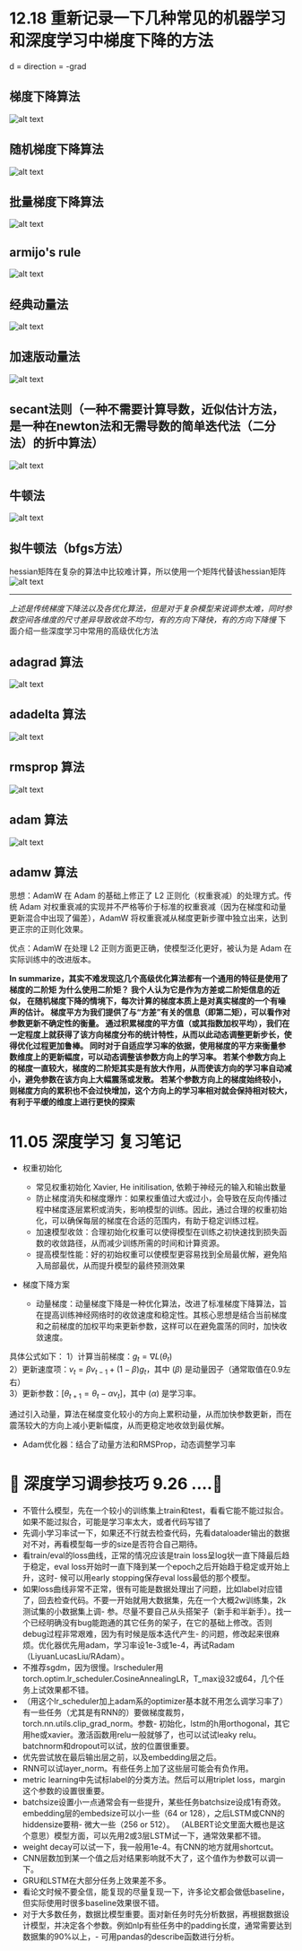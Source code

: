 # 12.18 重新记录一下几种常见的机器学习和深度学习中梯度下降的方法
d = direction = -grad 

## 梯度下降算法
![alt text](./img/gd.png)
## 随机梯度下降算法
![alt text](./img/sgd.png)
## 批量梯度下降算法
![alt text](./img/minibatch.png)
## armijo's rule
![alt text](./img/armijo.png)
## 经典动量法
![alt text](./img/momentum.png)
## 加速版动量法
![alt text](./img/nag.png)
## secant法则（一种不需要计算导数，近似估计方法，是一种在newton法和无需导数的简单迭代法（二分法）的折中算法）
![alt text](./img/secant.png)
## 牛顿法
![alt text](./img/newton.png)
## 拟牛顿法（bfgs方法）
hessian矩阵在复杂的算法中比较难计算，所以使用一个矩阵代替该hessian矩阵
![alt text](./img/quasi_newton.png)

------------------------------------------------
*上述是传统梯度下降法以及各优化算法，但是对于复杂模型来说调参太难，同时参数空间各维度的尺寸差异导致收敛不均匀，有的方向下降快，有的方向下降慢*
下面介绍一些深度学习中常用的高级优化方法
## adagrad 算法
![alt text](./img/adagrad.png)
## adadelta 算法
![alt text](./img/adadelta.png)
## rmsprop 算法
![alt text](./img/rmsprop.png)
## adam 算法
![alt text](./img/adam.png)
## adamw 算法
思想：AdamW 在 Adam 的基础上修正了 L2 正则化（权重衰减）的处理方式。传统 Adam 对权重衰减的实现并不严格等价于标准的权重衰减（因为在梯度和动量更新混合中出现了偏差），AdamW 将权重衰减从梯度更新步骤中独立出来，达到更正宗的正则化效果。

优点：AdamW 在处理 L2 正则方面更正确，使模型泛化更好，被认为是 Adam 在实际训练中的改进版本。


<p><strong>In summarize，其实不难发现这几个高级优化算法都有一个通用的特征是使用了梯度的二阶矩
为什么使用二阶矩？ 我个人认为它是作为方差或二阶矩信息的近似，
在随机梯度下降的情境下，每次计算的梯度本质上是对真实梯度的一个有噪声的估计。
梯度平方为我们提供了与“方差”有关的信息（即第二矩），可以看作对参数更新不确定性的衡量。
通过积累梯度的平方值（或其指数加权平均），我们在一定程度上就获得了该方向梯度分布的统计特性，从而以此动态调整更新步长，使得优化过程更加鲁棒。 同时对于自适应学习率的依据，使用梯度的平方来衡量参数维度上的更新幅度，可以动态调整该参数方向上的学习率。 若某个参数方向上的梯度一直较大，梯度的二阶矩其实是有放大作用，从而使该方向的学习率自动减小，避免参数在该方向上大幅震荡或发散。
若某个参数方向上的梯度始终较小，则梯度方向的累积也不会过快增加，这个方向上的学习率相对就会保持相对较大，有利于平缓的维度上进行更快的探索</strong></p>


# 11.05 深度学习 复习笔记
- 权重初始化
  - 常见权重初始化 Xavier, He initilisation, 依赖于神经元的输入和输出数量
  - 防止梯度消失和梯度爆炸：如果权重值过大或过小，会导致在反向传播过程中梯度逐层累积或消失，影响模型的训练。因此，通过合理的权重初始化，可以确保每层的梯度在合适的范围内，有助于稳定训练过程。 
  - 加速模型收敛：合理初始化权重可以使得模型在训练之初快速找到损失函数的收敛路径，从而减少训练所需的时间和计算资源。
  - 提高模型性能：好的初始权重可以使模型更容易找到全局最优解，避免陷入局部最优，从而提升模型的最终预测效果

- 梯度下降方案
  - 动量梯度：动量梯度下降是一种优化算法，改进了标准梯度下降算法，旨在提高训练神经网络时的收敛速度和稳定性。其核心思想是结合当前梯度和之前梯度的加权平均来更新参数，这样可以在避免震荡的同时，加快收敛速度。

具体公式如下： 1）计算当前梯度：$g_t = \nabla L(\theta_t)$  
2）更新速度项：$v_t = \beta v_{t-1} + (1 - \beta) g_t$，其中 $(\beta)$ 是动量因子（通常取值在0.9左右）    
3）更新参数：$[\theta_{t+1} = \theta_t - \alpha v_t]$，其中 $(\alpha)$ 是学习率。

通过引入动量，算法在梯度变化较小的方向上累积动量，从而加快参数更新，而在震荡较大的方向上减小更新幅度，从而更稳定地收敛到最优解。 
  - Adam优化器：结合了动量方法和RMSProp，动态调整学习率

#  🍺 深度学习调参技巧 9.26 ....🍺

- 不管什么模型，先在一个较小的训练集上train和test，看看它能不能过拟合。如果不能过拟合，可能是学习率太大，或者代码写错了  
- 先调小学习率试一下，如果还不行就去检查代码，先看dataloader输出的数据对不对，再看模型每一步的size是否符合自己期待。 
- 看train/eval的loss曲线，正常的情况应该是train loss呈log状一直下降最后趋于稳定，eval loss开始时一直下降到某一个epoch之后开始趋于稳定或开始上升，这时- 候可以用early stopping保存eval loss最低的那个模型。 
- 如果loss曲线非常不正常，很有可能是数据处理出了问题，比如label对应错了，回去检查代码。不要一开始就用大数据集，先在一个大概2w训练集，2k测试集的小数据集上调- 参。尽量不要自己从头搭架子（新手和半新手）。找一个已经明确没有bug能跑通的其它任务的架子，在它的基础上修改。否则debug过程非常艰难，因为有时候是版本迭代产生- 的问题，修改起来很麻烦。优化器优先用adam，学习率设1e-3或1e-4，再试Radam（LiyuanLucasLiu/RAdam）。 
- 不推荐sgdm，因为很慢。lrscheduler用torch.optim.lr_scheduler.CosineAnnealingLR，T_max设32或64，几个任务上试效果都不错。 
- （用这个lr_scheduler加上adam系的optimizer基本就不用怎么调学习率了）有一些任务（尤其是有RNN的）要做梯度裁剪，torch.nn.utils.clip_grad_norm。参数- 初始化，lstm的h用orthogonal，其它用he或xavier。激活函数用relu一般就够了，也可以试试leaky relu。batchnorm和dropout可以试，放的位置很重要。
- 优先尝试放在最后输出层之前，以及embedding层之后。
- RNN可以试layer_norm。有些任务上加了这些层可能会有负作用。
- metric learning中先试标label的分类方法。然后可以用triplet loss，margin这个参数的设置很重要。
- batchsize设置小一点通常会有一些提升，某些任务batchsize设成1有奇效。embedding层的embedsize可以小一些（64 or 128），之后LSTM或CNN的hiddensize要稍- 微大一些（256 or 512）。
（ALBERT论文里面大概也是这个意思）模型方面，可以先用2或3层LSTM试一下，通常效果都不错。 
- weight decay可以试一下，我一般用1e-4。有CNN的地方就用shortcut。
- CNN层数加到某一个值之后对结果影响就不大了，这个值作为参数可以调一下。
- GRU和LSTM在大部分任务上效果差不多。 
- 看论文时候不要全信，能复现的尽量复现一下，许多论文都会做低baseline，但实际使用时很多baseline效果很不错。 
- 对于大多数任务，数据比模型重要。面对新任务时先分析数据，再根据数据设计模型，并决定各个参数。例如nlp有些任务中的padding长度，通常需要达到数据集的90%以上，- 可用pandas的describe函数进行分析。